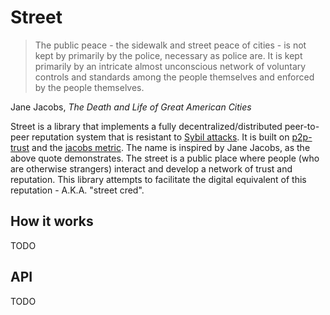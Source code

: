 # Street

>The public peace - the sidewalk and street peace of cities - is not kept by primarily by the police, necessary as police are. It is kept primarily by an intricate almost unconscious network of voluntary controls and standards among the people themselves and enforced by the people themselves.

Jane Jacobs, *The Death and Life of Great American Cities*

Street is a library that implements a fully decentralized/distributed peer-to-peer reputation system that is resistant to [Sybil attacks](https://en.wikipedia.org/wiki/Sybil_attack). It is built on [p2p-trust](../p2p-trust) and the [jacobs metric](../jacobs-metric). The name is inspired by Jane Jacobs, as the above quote demonstrates. The street is a public place where people (who are otherwise strangers) interact and develop a network of trust and reputation. This library attempts to facilitate the digital equivalent of this reputation - A.K.A. "street cred".

## How it works

TODO

## API

TODO
